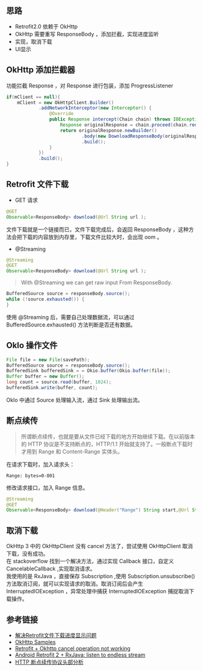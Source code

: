 ## 思路
- Retrofit2.0 依赖于 OkHttp
- OkHttp 需要重写 ResponseBody ，添加拦截，实现进度监听
- 实现，取消下载
- UI显示

## OkHttp 添加拦截器
功能拦截 Response ，对 Response 进行包装，添加 ProgressListener
```java
if(mClient == null){
    mClient = new OkHttpClient.Builder()
            .addNetworkInterceptor(new Interceptor() {
                @Override
                public Response intercept(Chain chain) throws IOException {
                    Response originalResponse = chain.proceed(chain.request());
                    return originalResponse.newBuilder()
                            .body(new DownloadResponseBody(originalResponse.body(), mDownloadListener))
                            .build();
                }
            })
            .build();
}
```

## Retrofit 文件下载
- GET 请求
```java
@GET
Observable<ResponseBody> download(@Url String url );
```
文件下载就是一个链接而已，文件下载完成后，会返回 ResponseBody ，这种方法会把下载的内容放到内存里，下载文件比较大时，会出现 oom 。

- @Streaming
```java
@Streaming
@GET
Observable<ResponseBody> download(@Url String url );
```
> With @Streaming we can get raw input From ResponseBody.

  ```java
BufferedSource source = responseBody.source();
while (!source.exhausted()) {
}
```
使用 @Streaming 后，需要自己处理数据流，可以通过 BufferedSource.exhausted() 方法判断是否还有数据。

## OkIo 操作文件
```java
File file = new File(savePath);
BufferedSource source = responseBody.source();
BufferedSink bufferedSink = = Okio.buffer(Okio.buffer(file));
Buffer buffer = new Buffer();
long count = source.read(buffer, 1024);
bufferedSink.write(buffer, count);
```
OkIo 中通过 Source 处理输入流，通过 Sink 处理输出流。

## 断点续传
> 所谓断点续传，也就是要从文件已经下载的地方开始继续下载。在以前版本的 HTTP 协议是不支持断点的，HTTP/1.1 开始就支持了。一般断点下载时才用到 Range 和 Content-Range 实体头。

在请求下载时，加入请求头：
```
Range: bytes=0-801
```
修改请求接口，加入 Range 信息。
```java
@Streaming
@GET
Observable<ResponseBody> download(@Header("Range") String start,@Url String url);
```

## 取消下载
OkHttp 3 中的 OkHttpClient 没有 cancel 方法了，尝试使用 OkHttpClient 取消下载，没有成功。  
在 stackoverflow 找到一个解决方法，通过实现 Callback 接口，自定义 CancelableCallback ,实现取消请求。  
我使用的是 RxJava ，直接保存 Subscription ,使用 Subscription.unsubscribe() 方法取消订阅，就可以实现请求的取消。取消订阅后会产生 InterruptedIOException ，异常处理中捕获 InterruptedIOException 捕捉取消下载操作。


## 参考链接
- [解决Retrofit文件下载进度显示问题](http://blog.csdn.net/ljd2038/article/details/51189334)
- [OkHttp Samples](https://github.com/square/okhttp/blob/master/samples/guide/src/main/java/okhttp3/recipes/Progress.java)
- [Retrofit + Okhttp cancel operation not working](http://stackoverflow.com/questions/31474742/retrofit-okhttp-cancel-operation-not-working/31476943#31476943)
- [Android Retrofit 2 + RxJava: listen to endless stream](http://stackoverflow.com/questions/36603368/android-retrofit-2-rxjava-listen-to-endless-stream)
- [HTTP 断点续传协议头部分析](http://blog.csdn.net/wwj_748/article/details/19935699)

